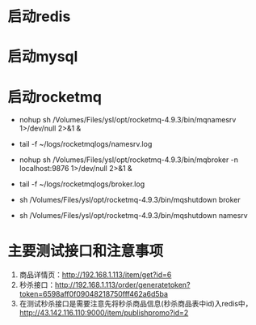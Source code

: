 

# 启动redis

# 启动mysql

# 启动rocketmq
- nohup sh /Volumes/Files/ysl/opt/rocketmq-4.9.3/bin/mqnamesrv 1>/dev/null 2>&1 &
- tail -f ~/logs/rocketmqlogs/namesrv.log

- nohup sh /Volumes/Files/ysl/opt/rocketmq-4.9.3/bin/mqbroker -n localhost:9876 1>/dev/null 2>&1 &
- tail -f ~/logs/rocketmqlogs/broker.log 


- sh /Volumes/Files/ysl/opt/rocketmq-4.9.3/bin/mqshutdown broker
- sh /Volumes/Files/ysl/opt/rocketmq-4.9.3/bin/mqshutdown namesrv

# 主要测试接口和注意事项
1. 商品详情页：http://192.168.1.113/item/get?id=6
2. 秒杀接口：http://192.168.1.113/order/generatetoken?token=6598aff0f09048218750fff462a6d5ba
3. 在测试秒杀接口是需要注意先将秒杀商品信息(秒杀商品表中id)入redis中，http://43.142.116.110:9000/item/publishpromo?id=2